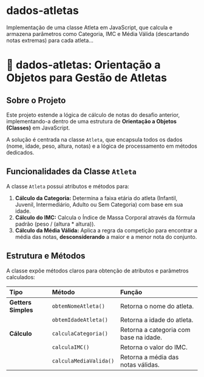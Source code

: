 # dados-atletas
Implementação de uma classe Atleta em JavaScript, que calcula e armazena parâmetros como Categoria, IMC e Média Válida (descartando notas extremas) para cada atleta...

# 🏅 dados-atletas: Orientação a Objetos para Gestão de Atletas

## Sobre o Projeto

Este projeto estende a lógica de cálculo de notas do desafio anterior, implementando-a dentro de uma estrutura de **Orientação a Objetos (Classes)** em JavaScript.

A solução é centrada na classe `Atleta`, que encapsula todos os dados (nome, idade, peso, altura, notas) e a lógica de processamento em métodos dedicados.

## Funcionalidades da Classe `Atleta`

A classe `Atleta` possui atributos e métodos para:

1.  **Cálculo da Categoria:** Determina a faixa etária do atleta (Infantil, Juvenil, Intermediário, Adulto ou Sem Categoria) com base em sua idade.
2.  **Cálculo do IMC:** Calcula o Índice de Massa Corporal através da fórmula padrão (peso / (altura * altura)).
3.  **Cálculo da Média Válida:** Aplica a regra da competição para encontrar a média das notas, **desconsiderando** a maior e a menor nota do conjunto.

## Estrutura e Métodos

A classe expõe métodos claros para obtenção de atributos e parâmetros calculados:

| Tipo | Método | Função |
| :--- | :--- | :--- |
| **Getters Simples** | `obtemNomeAtleta()` | Retorna o nome do atleta. |
| | `obtemIdadeAtleta()` | Retorna a idade do atleta. |
| **Cálculo** | `calculaCategoria()` | Retorna a categoria com base na idade. |
| | `calculaIMC()` | Retorna o valor do IMC. |
| | `calculaMediaValida()` | Retorna a média das notas válidas. |
